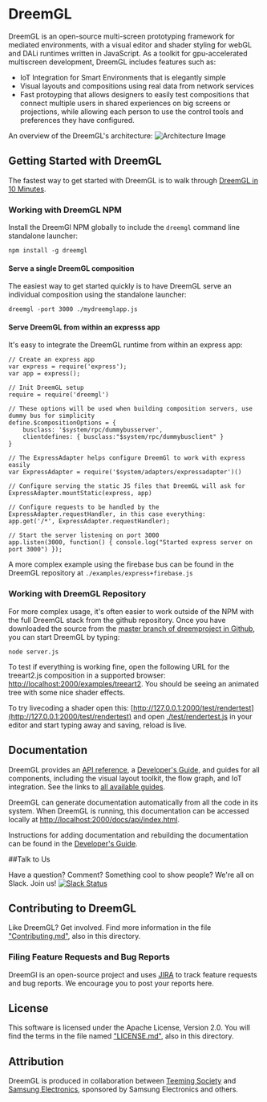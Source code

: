# DreemGL

DreemGL is an open-source multi-screen prototyping framework for mediated environments, 
with a visual editor and shader styling for webGL and DALi runtimes written in JavaScript.
As a toolkit for gpu-accelerated multiscreen development, DreemGL includes features such as:

* IoT Integration for Smart Environments that is elegantly simple
* Visual layouts and compositions using real data from network services
* Fast protoyping that allows designers to easily test compositions that connect multiple users in shared experiences on big screens or projections, while allowing each person to use the control tools and preferences they have configured.

An overview of the DreemGL's architecture:
<img alt="Architecture Image" src="https://raw.githubusercontent.com/dreemproject/dreemgl/dev/docs/images/architecture.png"/>

## Getting Started with DreemGL

The fastest way to get started with DreemGL is to walk through [DreemGL in 10 Minutes](http://docs.dreemproject.org/docs/api/index.html#!/guide/dreem_in_10_part1).

### Working with DreemGL NPM

Install the DreemGl NPM globally to include the `dreemgl` command line standalone launcher:

`npm install -g dreemgl`

#### Serve a single DreemGL composition

The easiest way to get started quickly is to have DreemGL serve an individual composition using the standalone launcher:

`dreemgl -port 3000 ./mydreemglapp.js`

#### Serve DreemGL from within an expresss app

It's easy to integrate the DreemGL runtime from within an express app:

```
// Create an express app
var express = require('express');
var app = express();

// Init DreemGL setup
require = require('dreemgl')

// These options will be used when building composition servers, use dummy bus for simplicity
define.$compositionOptions = {
	busclass: '$system/rpc/dummybusserver',
	clientdefines: { busclass:"$system/rpc/dummybusclient" }
}

// The ExpressAdapter helps configure DreemGl to work with express easily
var ExpressAdapter = require('$system/adapters/expressadapter')()

// Configure serving the static JS files that DreemGL will ask for
ExpressAdapter.mountStatic(express, app)

// Configure requests to be handled by the ExpressAdapter.requestHandler, in this case everything:
app.get('/*', ExpressAdapter.requestHandler);

// Start the server listening on port 3000
app.listen(3000, function() { console.log("Started express server on port 3000") });

```

A more complex example using the firebase bus can be found in the DreemGL repository at `./examples/express+firebase.js`

### Working with DreemGL Repository

For more complex usage, it's often easier to work outside of the NPM with the full DreemGL stack from the github repository.  Once you have downloaded the source from the [master branch of dreemproject in Github](https://github.com/dreemproject/dreemgl), you can start DreemGL by typing: 

```node server.js```

To test if everything is working fine, open the following URL for the treeart2.js composition in a supported browser: [http://localhost:2000/examples/treeart2](http://localhost:2000/examples/treeart2). You should be seeing an animated tree with some nice shader effects.

To try livecoding a shader open this:
[http://127.0.0.1:2000/test/rendertest](http://127.0.0.1:2000/test/rendertest) and open
[./test/rendertest.js](/test/rendertest.js) in your editor and start typing away and saving, reload is live.

## Documentation

DreemGL provides an [API
reference](http://docs.dreemproject.org/docs/api/index.html#!/api), a [Developer's Guide](http://docs.dreemproject.org/docs/api/index.html#!/guide/devguide), and
guides for all components, including the visual layout toolkit, the
flow graph, and IoT integration. See the links to [all available
guides](http://docs.dreemproject.org/docs/api/index.html#!/guide).

DreemGL can generate documentation automatically from all the code in its system. When DreemGL is running, this documentation can be accessed locally at [http://localhost:2000/docs/api/index.html](http://localhost:2000/docs/api/index.html). 

Instructions for adding documentation and rebuilding the documentation can be found in the [Developer's Guide](http://docs.dreemproject.org/docs/api/index.html#!/guide/devguide).

##Talk to Us

Have a question? Comment? Something cool to show people? We're all on Slack. Join us!
[![Slack Status](https://dreemproject.herokuapp.com/badge.svg)](https://dreemproject.herokuapp.com/)

## Contributing to DreemGL

Like DreemGL? Get involved. Find more information in the file ["Contributing.md"](https://github.com/dreemproject/dreemgl/blob/master/CONTRIBUTING.md), also in this directory. 

### Filing Feature Requests and Bug Reports

DreemGl is an open-source project and uses [JIRA](https://dreem2.atlassian.net/secure/Dashboard.jspa) to track feature requests and bug reports. We encourage you to post your reports here.

## License

This software is licensed under the  Apache License, Version 2.0. You will find the terms in the file named
["LICENSE.md"](https://github.com/dreemproject/dreemgl/blob/master/LICENSE.md), also in this directory.

## Attribution

DreemGL is produced in collaboration between [Teeming Society](http://teem.nu) and [Samsung Electronics](http://www.samsung.com/us/), sponsored by Samsung Electronics and others.
